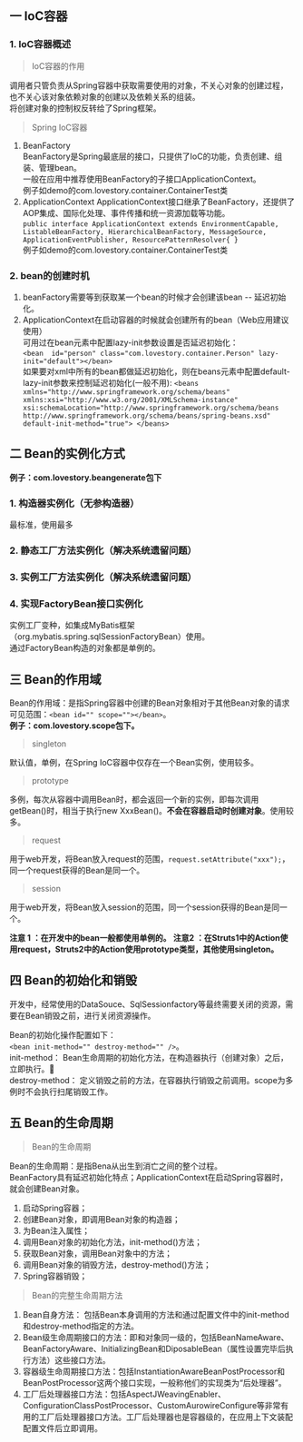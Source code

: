 ## 一 IoC容器
### 1. IoC容器概述
> IoC容器的作用

调用者只管负责从Spring容器中获取需要使用的对象，不关心对象的创建过程，也不关心该对象依赖对象的创建以及依赖关系的组装。  
将创建对象的控制权反转给了Spring框架。

> Spring IoC容器

1. BeanFactory  
BeanFactory是Spring最底层的接口，只提供了IoC的功能，负责创建、组装、管理bean。  
一般在应用中推荐使用BeanFactory的子接口ApplicationContext。  
例子如demo的com.lovestory.container.ContainerTest类
2. ApplicationContext
ApplicationContext接口继承了BeanFactory，还提供了AOP集成、国际化处理、事件传播和统一资源加载等功能。  
`public interface ApplicationContext extends EnvironmentCapable, ListableBeanFactory, HierarchicalBeanFactory, MessageSource, ApplicationEventPublisher, ResourcePatternResolver{
}`  
例子如demo的com.lovestory.container.ContainerTest类

### 2. bean的创建时机

1. beanFactory需要等到获取某一个bean的时候才会创建该bean -- 延迟初始化。
2. ApplicationContext在启动容器的时候就会创建所有的bean（Web应用建议使用）  
可用过在bean元素中配置lazy-init参数设置是否延迟初始化：  
`<bean  id="person" class="com.lovestory.container.Person" lazy-init="default"></bean>
`  
如果要对xml中所有的bean都做延迟初始化，则在beans元素中配置default-lazy-init参数来控制延迟初始化(一般不用):  `<beans xmlns="http://www.springframework.org/schema/beans"
	xmlns:xsi="http://www.w3.org/2001/XMLSchema-instance" xsi:schemaLocation="http://www.springframework.org/schema/beans http://www.springframework.org/schema/beans/spring-beans.xsd" default-init-method="true">
</beans>`


## 二 Bean的实例化方式
**例子：com.lovestory.beangenerate包下**
### 1. 构造器实例化（无参构造器）
最标准，使用最多

### 2. 静态工厂方法实例化（解决系统遗留问题）

### 3. 实例工厂方法实例化（解决系统遗留问题）

### 4. 实现FactoryBean接口实例化
实例工厂变种，如集成MyBatis框架（org.mybatis.spring.sqlSessionFactoryBean）使用。  
通过FactoryBean构造的对象都是单例的。

## 三 Bean的作用域
Bean的作用域：是指Spring容器中创建的Bean对象相对于其他Bean对象的请求可见范围：`<bean id="" scope=""></bean>`。  
**例子：com.lovestory.scope包下。**
> singleton

默认值，单例，在Spring IoC容器中仅存在一个Bean实例，使用较多。
> prototype

多例，每次从容器中调用Bean时，都会返回一个新的实例，即每次调用getBean()时，相当于执行new XxxBean()。**不会在容器启动时创建对象**。使用较多。  
> request

用于web开发，将Bean放入request的范围，`request.setAttribute("xxx");`，同一个request获得的Bean是同一个。

> session

用于web开发，将Bean放入session的范围，同一个session获得的Bean是同一个。

**注意 1 ：在开发中的bean一般都使用单例的。**
**注意2  ：在Struts1中的Action使用request，Struts2中的Action使用prototype类型，其他使用singleton。**

## 四 Bean的初始化和销毁
开发中，经常使用的DataSouce、SqlSessionfactory等最终需要关闭的资源，需要在Bean销毁之前，进行关闭资源操作。  

Bean的初始化操作配置如下：  
`<bean init-method="" destroy-method="" />`。  
init-method： Bean生命周期的初始化方法，在构造器执行（创建对象）之后，立即执行。  
destroy-method： 定义销毁之前的方法，在容器执行销毁之前调用。scope为多例时不会执行扫尾销毁工作。

## 五 Bean的生命周期
> Bean的生命周期

Bean的生命周期：是指Bena从出生到消亡之间的整个过程。  
BeanFactory具有延迟初始化特点；ApplicationContext在启动Spring容器时，就会创建Bean对象。

1. 启动Spring容器；
2. 创建Bean对象，即调用Bean对象的构造器；
3. 为Bean注入属性；
4. 调用Bean对象的初始化方法，init-method()方法；
5. 获取Bean对象，调用Bean对象中的方法；
6. 调用Bean对象的销毁方法，destroy-method()方法；
7. Spring容器销毁；

> Bean的完整生命周期方法

1. Bean自身方法： 包括Bean本身调用的方法和通过配置文件中<bean>的init-method和destroy-method指定的方法。
2. Bean级生命周期接口的方法：即和对象同一级的，包括BeanNameAware、BeanFactoryAware、InitializingBean和DiposableBean（属性设置完毕后执行方法）这些接口方法。
3. 容器级生命周期接口方法：包括InstantiationAwareBeanPostProcessor和BeanPostProcessor这两个接口实现，一般称他们的实现类为“后处理器”。
4. 工厂后处理器接口方法：包括AspectJWeavingEnabler、ConfigurationClassPostProcessor、CustomAurowireConfigure等非常有用的工厂后处理器接口方法。工厂后处理器也是容器级的，在应用上下文装配配置文件后立即调用。
